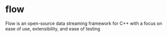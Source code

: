 # flow
Flow is an open-source data streaming framework for C++ with a focus on ease of use, extensibility, and ease of testing
